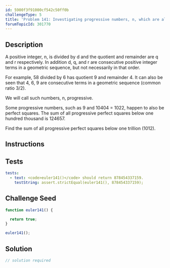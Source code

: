 ```yaml
---
id: 5900f3f91000cf542c50ff0b
challengeType: 5
title: 'Problem 141: Investigating progressive numbers, n, which are also square'
forumTopicId: 301770
---
```


## Description

<section id='description'>

A positive integer, n, is divided by d and the quotient and remainder are q and r respectively. In addition d, q, and r are consecutive positive integer terms in a geometric sequence, but not necessarily in that order.

For example, 58 divided by 6 has quotient 9 and remainder 4. It can also be seen that 4, 6, 9 are consecutive terms in a geometric sequence (common ratio 3/2).

We will call such numbers, n, progressive.

Some progressive numbers, such as 9 and 10404 = 1022, happen to also be perfect squares. The sum of all progressive perfect squares below one hundred thousand is 124657.

Find the sum of all progressive perfect squares below one trillion (1012).

</section>

## Instructions

<section id='instructions'>

</section>

## Tests

<section id='tests'>

```yml
tests:
  - text: <code>euler141()</code> should return 878454337159.
    testString: assert.strictEqual(euler141(), 878454337159);

```

</section>

## Challenge Seed

<section id='challengeSeed'>

<div id='js-seed'>

```js
function euler141() {

  return true;
}

euler141();
```

</div>

</section>

## Solution

<section id='solution'>

```js
// solution required
```

</section>

